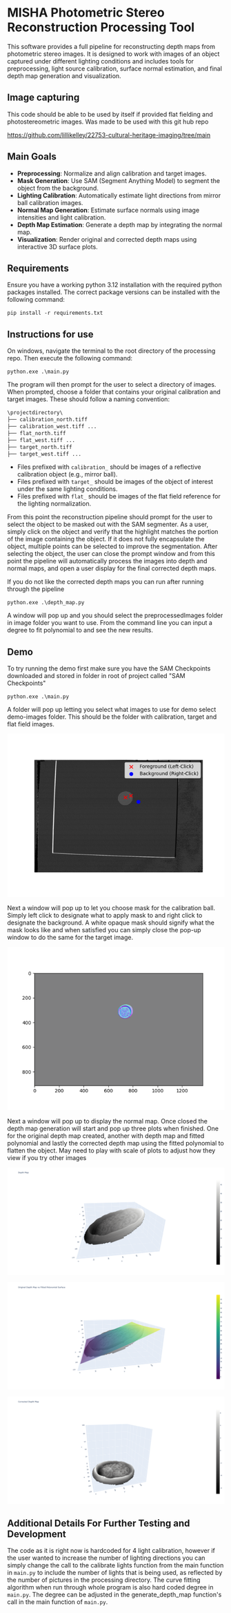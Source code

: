 # MISHA Photometric Stereo Reconstruction Processing Tool

This software provides a full pipeline for reconstructing depth maps from photometric stereo images. 
It is designed to work with images of an object captured under different lighting conditions and includes tools 
for preprocessing, light source calibration, surface normal estimation, and final depth map generation and visualization.

## Image capturing
This code should be able to be used by itself if provided flat fielding and photostereometric images. Was made to be 
used with this git hub repo

https://github.com/lillikelley/22753-cultural-heritage-imaging/tree/main

## Main Goals

- **Preprocessing**: Normalize and align calibration and target images.
- **Mask Generation**: Use SAM (Segment Anything Model) to segment the object from the background.
- **Lighting Calibration**: Automatically estimate light directions from mirror ball calibration images.
- **Normal Map Generation**: Estimate surface normals using image intensities and light calibration.
- **Depth Map Estimation**: Generate a depth map by integrating the normal map.
- **Visualization**: Render original and corrected depth maps using interactive 3D surface plots.

## Requirements

Ensure you have a working python 3.12 installation with the required python packages installed. 
The correct package versions can be installed with the following command:

```
pip install -r requirements.txt
```

## Instructions for use

On windows, navigate the terminal to the root directory of the processing repo. Then execute the following command:

```
python.exe .\main.py
```

The program will then prompt for the user to select a directory of images. When prompted, choose a folder that contains 
your original calibration and target images. These should follow a naming convention:

```
\projectdirectory\
├── calibration_north.tiff 
├── calibration_west.tiff ...
├── flat_north.tiff 
├── flat_west.tiff ...
├── target_north.tiff 
├── target_west.tiff ...
```

- Files prefixed with `calibration_` should be images of a reflective calibration object (e.g., mirror ball).
- Files prefixed with `target_` should be images of the object of interest under the same lighting conditions.
- Files prefixed with `flat_` should be images of the flat field reference for the lighting normalization.

From this point the reconstruction pipeline should prompt for the user to select the object to be masked out with the 
SAM segmenter. As a user, simply click on the object and verify that the highlight matches the portion of the image 
containing the object. If it does not fully encapsulate the object, multiple points can be selected to improve the 
segmentation. After selecting the object, the user can close the prompt window and from this point the pipeline 
will automatically process the images into depth and normal maps, and open a user display for the final 
corrected depth maps.

If you do not like the corrected depth maps you can run after running through the pipeline

```
python.exe .\depth_map.py
```

A window will pop up and you should select the preprocessedImages folder in image folder you want to use. 
From the command line you can input a degree to fit polynomial to and see the new results. 

## Demo
To try running the demo first make sure you have the SAM Checkpoints downloaded and stored in folder in root of project
called "SAM Checkpoints"

```
python.exe .\main.py
```

A folder will pop up letting you select what images to use for demo select demo-images folder. This should be the folder with calibration, target and flat
field images. 

![Mask_Image](README%20images/Mask.png)

Next a window will pop up to let you choose mask for the calibration ball. Simply left click to designate what
to apply mask to and right click to designate the background. A white opaque mask should signify what the mask looks like
and when satisfied you can simply close the pop-up window to do the same for the target image. 

![Demo_Normal_Image](README%20images/Demo%20Normal.png)

Next a window will pop up to display the normal map. Once closed the depth map generation will start and pop up
three plots when finished. One for the original depth map created, another with depth map and fitted polynomial and
lastly the corrected depth map using the fitted polynomial to flatten the object. May need to play with scale of plots
to adjust how they view if you try other images

![Demo_Depth_Image](README%20images/Depth%20Map.png)

![Demo_Fitted_Depth_Image](README%20images/Fitted%20Depth%20Map.png)

![Demo_Corrected_Depth_Image](README%20images/Corrected%20Depth%20Map.png)


## Additional Details For Further Testing and Development

The code as it is right now is hardcoded for 4 light calibration, however if the user wanted to increase the number 
of lighting directions you can simply change the call to the calibrate lights function from the main function in 
`main.py` to include the number of lights that is being used, as reflected by the number of pictures in the processing 
directory. The curve fitting algorithm when run through whole program is also hard coded degree in `main.py`. 
The degree can be adjusted in the generate_depth_map function's call in the main function of `main.py`.
